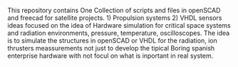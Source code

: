 This repository contains One Collection of scripts and files in openSCAD and freecad for satellite projects. 1) Propulsion systems 2) VHDL sensors ideas focused on the idea of Hardware simulation for critical space systems and radiation environments, pressure, temperature, oscilloscopes. The idea is to simulate the structures in openSCAD or VHDL for the radiation, ion thrusters meassurements not just to develop the tipical Boring spanish enterprise hardware with not focul on what is inportant in real system. 
